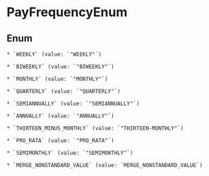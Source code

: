 
# PayFrequencyEnum

## Enum


    * `WEEKLY` (value: `"WEEKLY"`)

    * `BIWEEKLY` (value: `"BIWEEKLY"`)

    * `MONTHLY` (value: `"MONTHLY"`)

    * `QUARTERLY` (value: `"QUARTERLY"`)

    * `SEMIANNUALLY` (value: `"SEMIANNUALLY"`)

    * `ANNUALLY` (value: `"ANNUALLY"`)

    * `THIRTEEN_MINUS_MONTHLY` (value: `"THIRTEEN-MONTHLY"`)

    * `PRO_RATA` (value: `"PRO_RATA"`)

    * `SEMIMONTHLY` (value: `"SEMIMONTHLY"`)

    * `MERGE_NONSTANDARD_VALUE` (value: `MERGE_NONSTANDARD_VALUE`)


